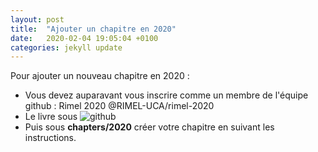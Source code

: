 ```yaml
---
layout: post
title:  "Ajouter un chapitre en 2020"
date:   2020-02-04 19:05:04 +0100
categories: jekyll update
---
```

Pour ajouter un nouveau chapitre en 2020 :
 - Vous devez auparavant vous inscrire comme un membre de l'équipe github : Rimel 2020 @RIMEL-UCA/rimel-2020
- Le livre sous ![github](https://github.com/RIMEL-UCA/RIMEL-UCA.github.io)
- Puis sous **chapters/2020** créer votre chapitre en suivant les instructions.
